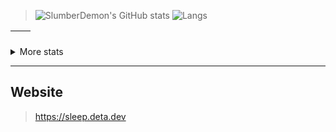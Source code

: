 > ![SlumberDemon's GitHub stats](https://github-readme-stats.vercel.app/api?username=slumberdemon&hide=issues,prs&show_icons=true&theme=radical&hide_border)
> ![Langs](https://github-readme-stats.vercel.app/api/top-langs/?username=slumberdemon&layout=compact&theme=radical&hide_border)

| <img align="center" src="https://github-readme-stats.vercel.app/api?username=slumberdemon&show_icons=true&theme=buefy&hide_border=true" alt="" /> | <img align="center" src="https://github-readme-stats.vercel.app/api/top-langs/?username=slumberdemon&layout=compact&theme=buefy&hide_border=true" alt="" /> |
| ----------------------------------------------------------------------------------------------------------------------------------------------- | --------------------------------------------------------------------------------------------------------------------------------------------------------- |

<details>
  <summary markdown="span">More stats</summary>
<img src="http://github-profile-summary-cards.vercel.app/api/cards/profile-details?username=slumberdemon&theme=radical" alt="img">
<img src="http://github-profile-summary-cards.vercel.app/api/cards/productive-time?username=slumberdemon&theme=radical&utcOffset=8" alt="img">
<img src="https://github-profile-summary-cards.vercel.app/api/cards/most-commit-language?username=slumberdemon&theme=radical" alt="img">
</details>


-------------------
## Website
> https://sleep.deta.dev

